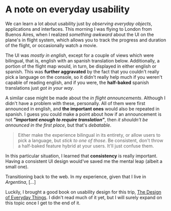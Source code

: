# A note on everyday usability #

We can learn a lot about usability just by _observing everyday objects_, applications and interfaces. This morning I was flying to London from Buenos Aires, when I realized _something awkward_ about the UI on the plane's in flight system, which allows you to track the progress and duration of the flight, or occasionally watch a movie.

The UI was _mostly in english_, except for a couple of views which were bilingual, that is, english with an spanish translation below. Additionally, a portion of the flight map would, in turn, be displayed in either english or spanish. This was **further aggravated** by the fact that you couldn't really pick a language on the console, so it didn't really help much if you weren't capable of reading english, and if you were, the **half-baked** spanish translations just _got in your way_.

A similar case might be made about the _in flight announcements_. Although I didn't have a problem with these, personally. All of them were first announced in english, and **the important ones** would also be repeated in spanish. I guess you could make a point about how if an announcement is not _**"important enough to require translation"**_, then _it shouldn't be announced in the first place_, but that's _debatable_.

> Either make the experience bilingual in its entirety, or allow users to pick a language, but _stick to one of those_. Be consistent, don't throw a half-baked feature hybrid at your users. It'll just confuse them.

In this particular situation, I learned that **consistency** is really important. Having a consistent UI design would've saved me the mental leap (albeit a small one).

Transitioning back to the web. In my experience, given that I live in _Argentina_, [...]



Luckily, I brought a good book on usability design for this trip, [The Design of Everyday Things](http://www.amazon.com/dp/0465067107 "Look up The Design of Everyday Things on Amazon"). I didn't read much of it yet, but I will surely expand on this topic once I get to the end of it.
